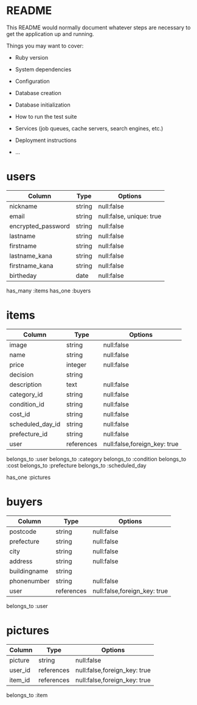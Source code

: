 # README

This README would normally document whatever steps are necessary to get the
application up and running.

Things you may want to cover:

* Ruby version

* System dependencies

* Configuration

* Database creation

* Database initialization

* How to run the test suite

* Services (job queues, cache servers, search engines, etc.)

* Deployment instructions

* ...

# users

|     Column       |  Type  |   Options   |
|------------------|--------|-------------|
|nickname          |string  |null:false   |
|email             |string  |null:false, unique: true    |
|encrypted_password|string  |null:false   |
|lastname          |string  |null:false   |
|firstname         |string  |null:false   |
|lastname_kana     |string  |null:false   |
|firstname_kana    |string  |null:false   |
|birtheday         |date    |null:false   |

has_many :items
has_one  :buyers


# items

|      Column       |  Type   |   Options   |
|-------------------|-------- |-------------|
|image              |string   |null:false   |    
|name               |string   |null:false   |
|price              |integer  |null:false   |
|decision           |string   |             |
|description        |text     |null:false   |
|category_id        |string   |null:false   |
|condition_id       |string   |null:false   |
|cost_id            |string   |null:false   |
|scheduled_day_id   |string   |null:false   |
|prefecture_id      |string   |null:false   |
|user               |references|null:false,foreign_key: true|

belongs_to :user
belongs_to :category
belongs_to :condition
belongs_to :cost
belongs_to :prefecture
belongs_to :scheduled_day

has_one :pictures


# buyers

|     Column     |  Type   |   Options   |
|----------------|---------|-------------|
|postcode        |string   |null:false   |
|prefecture      |string   |null:false   |
|city            |string   |null:false   |
|address         |string   |null:false   |
|buildingname    |string   |             |
|phonenumber     |string   |null:false   |
|user            |references|null:false,foreign_key: true|

belongs_to :user


# pictures

|     Column     |  Type    |   Options   |
|----------------|----------|-------------|
|picture         |string    |null:false   |
|user_id         |references|null:false,foreign_key: true|
|item_id         |references|null:false,foreign_key: true|


belongs_to :item
